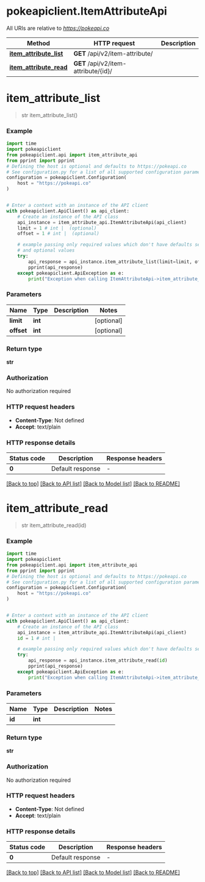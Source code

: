 # pokeapiclient.ItemAttributeApi

All URIs are relative to *https://pokeapi.co*

Method | HTTP request | Description
------------- | ------------- | -------------
[**item_attribute_list**](ItemAttributeApi.md#item_attribute_list) | **GET** /api/v2/item-attribute/ | 
[**item_attribute_read**](ItemAttributeApi.md#item_attribute_read) | **GET** /api/v2/item-attribute/{id}/ | 


# **item_attribute_list**
> str item_attribute_list()



### Example


```python
import time
import pokeapiclient
from pokeapiclient.api import item_attribute_api
from pprint import pprint
# Defining the host is optional and defaults to https://pokeapi.co
# See configuration.py for a list of all supported configuration parameters.
configuration = pokeapiclient.Configuration(
    host = "https://pokeapi.co"
)


# Enter a context with an instance of the API client
with pokeapiclient.ApiClient() as api_client:
    # Create an instance of the API class
    api_instance = item_attribute_api.ItemAttributeApi(api_client)
    limit = 1 # int |  (optional)
    offset = 1 # int |  (optional)

    # example passing only required values which don't have defaults set
    # and optional values
    try:
        api_response = api_instance.item_attribute_list(limit=limit, offset=offset)
        pprint(api_response)
    except pokeapiclient.ApiException as e:
        print("Exception when calling ItemAttributeApi->item_attribute_list: %s\n" % e)
```


### Parameters

Name | Type | Description  | Notes
------------- | ------------- | ------------- | -------------
 **limit** | **int**|  | [optional]
 **offset** | **int**|  | [optional]

### Return type

**str**

### Authorization

No authorization required

### HTTP request headers

 - **Content-Type**: Not defined
 - **Accept**: text/plain


### HTTP response details

| Status code | Description | Response headers |
|-------------|-------------|------------------|
**0** | Default response |  -  |

[[Back to top]](#) [[Back to API list]](../README.md#documentation-for-api-endpoints) [[Back to Model list]](../README.md#documentation-for-models) [[Back to README]](../README.md)

# **item_attribute_read**
> str item_attribute_read(id)



### Example


```python
import time
import pokeapiclient
from pokeapiclient.api import item_attribute_api
from pprint import pprint
# Defining the host is optional and defaults to https://pokeapi.co
# See configuration.py for a list of all supported configuration parameters.
configuration = pokeapiclient.Configuration(
    host = "https://pokeapi.co"
)


# Enter a context with an instance of the API client
with pokeapiclient.ApiClient() as api_client:
    # Create an instance of the API class
    api_instance = item_attribute_api.ItemAttributeApi(api_client)
    id = 1 # int | 

    # example passing only required values which don't have defaults set
    try:
        api_response = api_instance.item_attribute_read(id)
        pprint(api_response)
    except pokeapiclient.ApiException as e:
        print("Exception when calling ItemAttributeApi->item_attribute_read: %s\n" % e)
```


### Parameters

Name | Type | Description  | Notes
------------- | ------------- | ------------- | -------------
 **id** | **int**|  |

### Return type

**str**

### Authorization

No authorization required

### HTTP request headers

 - **Content-Type**: Not defined
 - **Accept**: text/plain


### HTTP response details

| Status code | Description | Response headers |
|-------------|-------------|------------------|
**0** | Default response |  -  |

[[Back to top]](#) [[Back to API list]](../README.md#documentation-for-api-endpoints) [[Back to Model list]](../README.md#documentation-for-models) [[Back to README]](../README.md)

